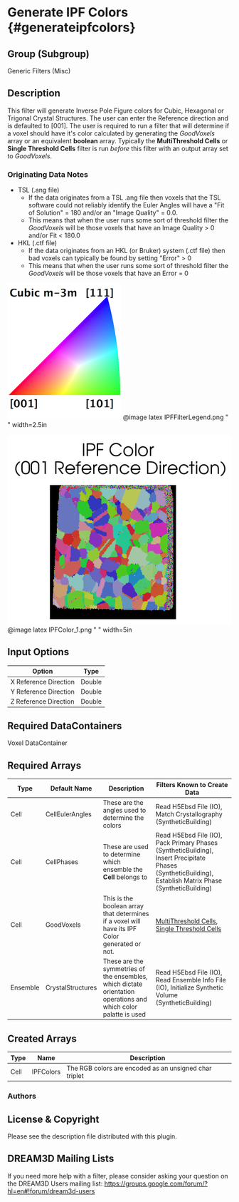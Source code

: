 Generate IPF Colors {#generateipfcolors}
========

## Group (Subgroup) ##
Generic Filters (Misc)

## Description ##
This filter will generate Inverse Pole Figure colors for Cubic, Hexagonal or Trigonal Crystal Structures. The user can enter the Reference direction and is defaulted to [001]. The user is required to run a filter that will determine if a voxel should have it's color calculated by generating the _GoodVoxels_ array or an equivalent **boolean** array. Typically the **MultiThreshold Cells** or **Single Threshold Cells** filter is run _before_ this filter with an output array set to _GoodVoxels_.

### Originating Data Notes ###

+ TSL (.ang file)
    - If the data originates from a TSL .ang file then voxels that the TSL software could not reliably identify the Euler Angles will have a "Fit of Solution" = 180 and/or an "Image Quality" = 0.0.
    - This means that when the user runs some sort of threshold filter the _GoodVoxels_ will be those voxels that have an Image Quality > 0 and/or Fit < 180.0
+ HKL (.ctf file)
    - If the data originates from an HKL (or Bruker) system (.ctf file) then bad voxels can typically be found by setting "Error" > 0
    - This means that when the user runs some sort of threshold filter the _GoodVoxels_ will be those voxels that have an Error = 0

![IPF Color Triangle](images/IPFFilterLegend.png)
@image latex IPFFilterLegend.png " " width=2.5in

![Example Data Set](images/IPFColor_1.png)
@image latex IPFColor_1.png " " width=5in


## Input Options ##

| Option | Type |
|-------|-------|
| X Reference Direction | Double |
| Y Reference Direction | Double |
| Z Reference Direction | Double |


## Required DataContainers ##

Voxel DataContainer

## Required Arrays ##

| Type | Default Name | Description  | Filters Known to Create Data |
|------|--------------|------------|-----|
| Cell | CellEulerAngles |  These are the angles used to determine the colors | Read H5Ebsd File (IO), Match Crystallography (SyntheticBuilding) |
| Cell | CellPhases |  These are used to determine which ensemble the **Cell** belongs to | Read H5Ebsd File (IO), Pack Primary Phases (SyntheticBuilding), Insert Precipitate Phases (SyntheticBuilding), Establish Matrix Phase (SyntheticBuilding) |  
| Cell | GoodVoxels | This is the boolean array that determines if a voxel will have its IPF Color generated or not. | [MultiThreshold Cells](multithresholdcells.html), [Single Threshold Cells](singlethresholdcells.html) |
| Ensemble | CrystalStructures |  These are the symmetries of the ensembles, which dictate orientation operations and which color palatte is used | Read H5Ebsd File (IO), Read Ensemble Info File (IO), Initialize Synthetic Volume (SyntheticBuilding) |

## Created Arrays ##

| Type | Name | Description |
|------|------|-------------|
| Cell | IPFColors | The RGB colors are encoded as an unsigned char triplet  |


### Authors ###






## License & Copyright ##

Please see the description file distributed with this plugin.

## DREAM3D Mailing Lists ##

If you need more help with a filter, please consider asking your question on the DREAM3D Users mailing list:
https://groups.google.com/forum/?hl=en#!forum/dream3d-users


